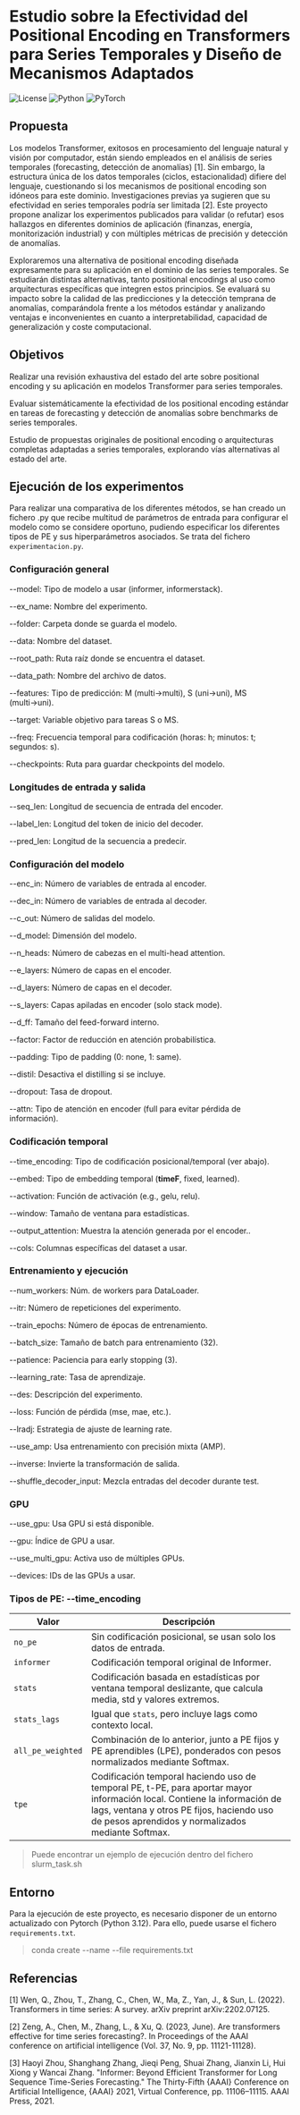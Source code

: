 # Estudio sobre la Efectividad del Positional Encoding en Transformers para Series Temporales y Diseño de Mecanismos Adaptados

![License](https://img.shields.io/badge/license-Apache%202.0-orange.svg?style=for-the-badge)
![Python](https://img.shields.io/badge/python-3670A0?style=for-the-badge&logo=python&logoColor=ffdd54)
![PyTorch](https://img.shields.io/badge/PyTorch-%23EE4C2C.svg?style=for-the-badge&logo=PyTorch&logoColor=white)

## Propuesta
Los modelos Transformer, exitosos en procesamiento del lenguaje natural y visión por computador, están siendo empleados en el análisis de series temporales (forecasting, detección de anomalías) [1]. Sin embargo, la estructura única de los datos temporales (ciclos, estacionalidad) difiere del lenguaje, cuestionando si los mecanismos de positional encoding son idóneos para este dominio. Investigaciones previas ya sugieren que su efectividad en series temporales podría ser limitada [2]. Este proyecto propone analizar los experimentos publicados para validar (o refutar) esos hallazgos en diferentes dominios de aplicación (finanzas, energía, monitorización industrial) y con múltiples métricas de precisión y detección de anomalías.

Exploraremos una alternativa de positional encoding diseñada expresamente para su aplicación en el dominio de las series temporales. Se estudiarán distintas alternativas, tanto positional encodings al uso como arquitecturas específicas que integren estos principios. Se evaluará su impacto sobre la calidad de las predicciones y la detección temprana de anomalías, comparándola frente a los métodos estándar y analizando ventajas e inconvenientes en cuanto a interpretabilidad, capacidad de generalización y coste computacional.


## Objetivos

Realizar una revisión exhaustiva del estado del arte sobre positional encoding y su aplicación en modelos Transformer para series temporales.

Evaluar sistemáticamente la efectividad de los positional encoding estándar en tareas de forecasting y detección de anomalías sobre benchmarks de series temporales.

Estudio de propuestas originales de positional encoding o arquitecturas completas adaptadas a series temporales, explorando vías alternativas al estado del arte.


## Ejecución de los experimentos

Para realizar una comparativa de los diferentes métodos, se han creado un fichero .py que recibe multitud de parámetros de entrada para configurar el modelo como se considere oportuno, pudiendo especificar los diferentes tipos de PE y sus hiperparámetros asociados.
Se trata del fichero `experimentacion.py`.


### Configuración general
--model: Tipo de modelo a usar (informer, informerstack).

--ex_name: Nombre del experimento.

--folder: Carpeta donde se guarda el modelo.

--data: Nombre del dataset.

--root_path: Ruta raíz donde se encuentra el dataset.

--data_path: Nombre del archivo de datos.

--features: Tipo de predicción: M (multi→multi), S (uni→uni), MS (multi→uni).

--target: Variable objetivo para tareas S o MS.

--freq: Frecuencia temporal para codificación (horas: h; minutos: t; segundos: s).

--checkpoints: Ruta para guardar checkpoints del modelo.

### Longitudes de entrada y salida
--seq_len: Longitud de secuencia de entrada del encoder.

--label_len: Longitud del token de inicio del decoder.

--pred_len: Longitud de la secuencia a predecir.

### Configuración del modelo
--enc_in: Número de variables de entrada al encoder.

--dec_in: Número de variables de entrada al decoder.

--c_out: Número de salidas del modelo.

--d_model: Dimensión del modelo.

--n_heads: Número de cabezas en el multi-head attention.

--e_layers: Número de capas en el encoder.

--d_layers: Número de capas en el decoder.

--s_layers: Capas apiladas en encoder (solo stack mode).

--d_ff: Tamaño del feed-forward interno.

--factor: Factor de reducción en atención probabilística.

--padding: Tipo de padding (0: none, 1: same).

--distil: Desactiva el distilling si se incluye.

--dropout: Tasa de dropout.

--attn: Tipo de atención en encoder (full para evitar pérdida de información).

### Codificación temporal
--time_encoding: Tipo de codificación posicional/temporal (ver abajo).

--embed: Tipo de embedding temporal (**timeF**, fixed, learned).

--activation: Función de activación (e.g., gelu, relu).

--window: Tamaño de ventana para estadísticas.

--output_attention: Muestra la atención generada por el encoder..

--cols: Columnas específicas del dataset a usar.

### Entrenamiento y ejecución
--num_workers: Núm. de workers para DataLoader.

--itr: Número de repeticiones del experimento.

--train_epochs: Número de épocas de entrenamiento.

--batch_size: Tamaño de batch para entrenamiento (32).

--patience: Paciencia para early stopping (3).

--learning_rate: Tasa de aprendizaje.

--des: Descripción del experimento.

--loss: Función de pérdida (mse, mae, etc.).

--lradj: Estrategia de ajuste de learning rate.

--use_amp: Usa entrenamiento con precisión mixta (AMP).

--inverse: Invierte la transformación de salida.

--shuffle_decoder_input: Mezcla entradas del decoder durante test.

### GPU
--use_gpu: Usa GPU si está disponible.

--gpu: Índice de GPU a usar.

--use_multi_gpu: Activa uso de múltiples GPUs.

--devices: IDs de las GPUs a usar.

### Tipos de PE: --time_encoding

| Valor             | Descripción                                                       |
|-------------------|------------------------------------------------------------------|
| `no_pe`           | Sin codificación posicional, se usan solo los datos de entrada.      |
| `informer`        | Codificación temporal original de Informer.|
| `stats`           | Codificación basada en estadísticas por ventana temporal deslizante, que calcula media, std y valores extremos.        |
| `stats_lags`      | Igual que `stats`, pero incluye lags como contexto local.    |
| `all_pe_weighted` | Combinación de lo anterior, junto a PE fijos y PE aprendibles (LPE), ponderados con pesos normalizados mediante Softmax.   |
| `tpe`             | Codificación temporal haciendo uso de temporal PE, t-PE, para aportar mayor información local. Contiene la información de lags, ventana y otros PE fijos, haciendo uso de pesos aprendidos y normalizados mediante Softmax. |


> Puede encontrar un ejemplo de ejecución dentro del fichero slurm_task.sh


## Entorno

Para la ejecución de este proyecto, es necesario disponer de un entorno actualizado con Pytorch (Python 3.12). Para ello, puede usarse el fichero `requirements.txt`.

> conda create --name <env> --file requirements.txt


## Referencias

[1] Wen, Q., Zhou, T., Zhang, C., Chen, W., Ma, Z., Yan, J., & Sun, L. (2022). Transformers in time series: A survey. arXiv preprint arXiv:2202.07125.

[2] Zeng, A., Chen, M., Zhang, L., & Xu, Q. (2023, June). Are transformers effective for time series forecasting?. In Proceedings of the AAAI conference on artificial intelligence (Vol. 37, No. 9, pp. 11121-11128).

[3] Haoyi Zhou, Shanghang Zhang, Jieqi Peng, Shuai Zhang, Jianxin Li, Hui Xiong y Wancai Zhang. "Informer: Beyond Efficient Transformer for Long Sequence Time-Series Forecasting." The Thirty-Fifth {AAAI} Conference on Artificial Intelligence, {AAAI} 2021, Virtual Conference, pp. 11106–11115. AAAI Press, 2021.
